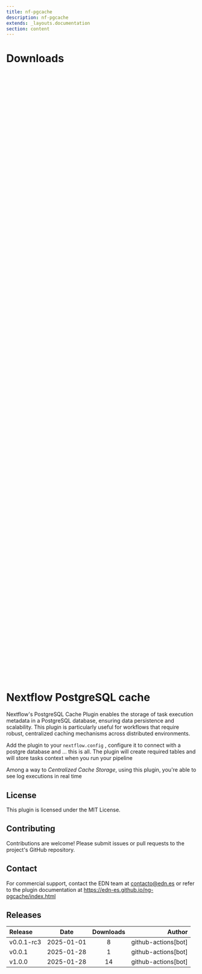 ```yaml
---
title: nf-pgcache
description: nf-pgcache
extends: _layouts.documentation
section: content
---
```


# Downloads

<div style="position: relative; height:40vh; width:80vw">
    <canvas id="releases"></canvas>
</div>
<script type="module" src="nf-plugin-stats/docs/nf-pgcache/nf-pgcache.js"></script>

# Nextflow PostgreSQL cache

Nextflow's PostgreSQL Cache Plugin enables the storage of task execution metadata in a PostgreSQL database, ensuring data persistence and scalability. This plugin is particularly useful for workflows that require robust, centralized caching mechanisms across distributed environments.

Add the plugin to your `nextflow.config` , configure it to connect with a postgre database and ... this is all.
The plugin will create required tables and will store tasks context when you run your pipeline

Among a way to *Centralized Cache Storage*, using this plugin, you're able to see log executions in real time

## License

This plugin is licensed under the MIT License.

## Contributing

Contributions are welcome! Please submit issues or pull requests to the project's GitHub repository.

## Contact

For commercial support, contact the EDN team at contacto@edn.es or refer to the plugin documentation at
https://edn-es.github.io/ng-pgcache/index.html


## Releases

| Release                               |                       Date                       |                   Downloads                    |                           Author |
| :------------ |:------------------------------------------------:|:----------------------------------------------:|---------------------------------:|
 |  v0.0.1-rc3                                          | 2025-01-01                                          | 8                                                  | github-actions[bot]                                |
 |  v0.0.1                                              | 2025-01-28                                          | 1                                                  | github-actions[bot]                                |
 |  v1.0.0                                              | 2025-01-28                                          | 14                                                 | github-actions[bot]                                |
